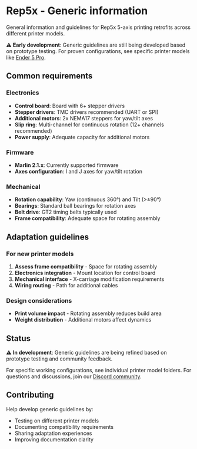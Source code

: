# Rep5x - Generic information

General information and guidelines for Rep5x 5-axis printing retrofits across different printer models.

⚠️ **Early development**: Generic guidelines are still being developed based on prototype testing. For proven configurations, see specific printer models like [Ender 5 Pro](../ender-5-pro/).

## Common requirements

### Electronics
- **Control board**: Board with 6+ stepper drivers
- **Stepper drivers**: TMC drivers recommended (UART or SPI)
- **Additional motors**: 2x NEMA17 steppers for yaw/tilt axes
- **Slip ring**: Multi-channel for continuous rotation (12+ channels recommended)
- **Power supply**: Adequate capacity for additional motors

### Firmware
- **Marlin 2.1.x**: Currently supported firmware
- **Axes configuration**: I and J axes for yaw/tilt rotation

### Mechanical
- **Rotation capability**: Yaw (continuous 360°) and Tilt (>±90°)
- **Bearings**: Standard ball bearings for rotation axes
- **Belt drive**: GT2 timing belts typically used
- **Frame compatibility**: Adequate space for rotating assembly

## Adaptation guidelines

### For new printer models
1. **Assess frame compatibility** - Space for rotating assembly
2. **Electronics integration** - Mount location for control board
3. **Mechanical interface** - X-carriage modification requirements
4. **Wiring routing** - Path for additional cables

### Design considerations
- **Print volume impact** - Rotating assembly reduces build area
- **Weight distribution** - Additional motors affect dynamics

## Status

⚠️ **In development**: Generic guidelines are being refined based on prototype testing and community feedback.

For specific working configurations, see individual printer model folders. For questions and discussions, join our [Discord community](https://discord.gg/GNdah82VBg).

## Contributing

Help develop generic guidelines by:
- Testing on different printer models
- Documenting compatibility requirements
- Sharing adaptation experiences
- Improving documentation clarity
